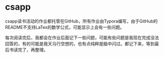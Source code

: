 # csapp

csapp读书活动的作业都托管在GitHub，所有作业由Typora编写，由于GitHub的README不支持LaTex的数学公式，可能显示上会有一些问题。

每次阅读完后，我都会在作业后面记下一些问题，可能有些问题是我现在完成没法回答的，有的可能是我天马行空想的，也有点纯粹是脑中闪过。都记下来，等到最后书读完了，再整理。
